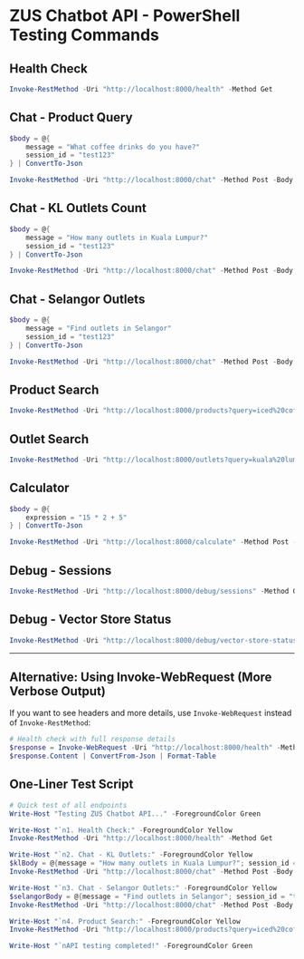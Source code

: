 # ZUS Chatbot API - PowerShell Testing Commands

## Health Check
```powershell
Invoke-RestMethod -Uri "http://localhost:8000/health" -Method Get
```

## Chat - Product Query
```powershell
$body = @{
    message = "What coffee drinks do you have?"
    session_id = "test123"
} | ConvertTo-Json

Invoke-RestMethod -Uri "http://localhost:8000/chat" -Method Post -Body $body -ContentType "application/json"
```

## Chat - KL Outlets Count
```powershell
$body = @{
    message = "How many outlets in Kuala Lumpur?"
    session_id = "test123"
} | ConvertTo-Json

Invoke-RestMethod -Uri "http://localhost:8000/chat" -Method Post -Body $body -ContentType "application/json"
```

## Chat - Selangor Outlets
```powershell
$body = @{
    message = "Find outlets in Selangor"
    session_id = "test123"
} | ConvertTo-Json

Invoke-RestMethod -Uri "http://localhost:8000/chat" -Method Post -Body $body -ContentType "application/json"
```

## Product Search
```powershell
Invoke-RestMethod -Uri "http://localhost:8000/products?query=iced%20coffee&top_k=5" -Method Get
```

## Outlet Search
```powershell
Invoke-RestMethod -Uri "http://localhost:8000/outlets?query=kuala%20lumpur" -Method Get
```

## Calculator
```powershell
$body = @{
    expression = "15 * 2 + 5"
} | ConvertTo-Json

Invoke-RestMethod -Uri "http://localhost:8000/calculate" -Method Post -Body $body -ContentType "application/json"
```

## Debug - Sessions
```powershell
Invoke-RestMethod -Uri "http://localhost:8000/debug/sessions" -Method Get
```

## Debug - Vector Store Status
```powershell
Invoke-RestMethod -Uri "http://localhost:8000/debug/vector-store-status" -Method Get
```

---

## Alternative: Using Invoke-WebRequest (More Verbose Output)

If you want to see headers and more details, use `Invoke-WebRequest` instead of `Invoke-RestMethod`:

```powershell
# Health check with full response details
$response = Invoke-WebRequest -Uri "http://localhost:8000/health" -Method Get
$response.Content | ConvertFrom-Json | Format-Table
```

## One-Liner Test Script

```powershell
# Quick test of all endpoints
Write-Host "Testing ZUS Chatbot API..." -ForegroundColor Green

Write-Host "`n1. Health Check:" -ForegroundColor Yellow
Invoke-RestMethod -Uri "http://localhost:8000/health" -Method Get

Write-Host "`n2. Chat - KL Outlets:" -ForegroundColor Yellow
$klBody = @{message = "How many outlets in Kuala Lumpur?"; session_id = "test123"} | ConvertTo-Json
Invoke-RestMethod -Uri "http://localhost:8000/chat" -Method Post -Body $klBody -ContentType "application/json"

Write-Host "`n3. Chat - Selangor Outlets:" -ForegroundColor Yellow  
$selangorBody = @{message = "Find outlets in Selangor"; session_id = "test123"} | ConvertTo-Json
Invoke-RestMethod -Uri "http://localhost:8000/chat" -Method Post -Body $selangorBody -ContentType "application/json"

Write-Host "`n4. Product Search:" -ForegroundColor Yellow
Invoke-RestMethod -Uri "http://localhost:8000/products?query=iced%20coffee&top_k=3" -Method Get

Write-Host "`nAPI testing completed!" -ForegroundColor Green
```
